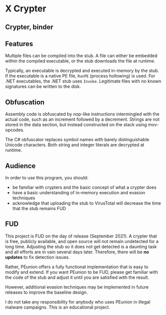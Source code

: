 # X Crypter 

## Crypter, binder

## Features 

Multiple files can be compiled into the stub. A file can either be embedded within the compiled executable, or the stub downloads the file at runtime.

Typically, an executable is decrypted and executed in-memory by the stub. If the executable is a native PE file, `RunPE` (process hollowing) is used. For .NET executables, the .NET stub uses `Invoke`. Legitimate files with no known signatures can be written to the disk.

## Obfuscation

Assembly code is obfuscated by nop-like instructions intermingled with the actual code, such as an increment followed by a decrement. Strings are not stored in the data section, but instead constructed on the stack using mov-opcodes.

The C# obfuscator replaces symbol names with barely distinguishable Unicode characters. Both string and integer literals are decrypted at runtime.

## Audience

In order to use this program, you should:

* be familiar with crypters and the basic concept of what a crypter does
* have a basic understanding of in-memory execution and evasion techniques
* acknowledge that uploading the stub to VirusTotal will decrease the time that the stub remains FUD

## FUD

This project is FUD on the day of release (September 2021). A crypter that is free, publicly available, and open source will not remain undetected for a long time. Adjusting the stub so it does not get detected is a daunting task and all efforts are in vain several days later. Therefore, there will be **no updates** to fix detection issues.

Rather, PEunion offers a fully functional implementation that is easy to modify and extend. If you want PEunion to be FUD, please get familiar with the code of the stub and adjust it until you are satisfied with the result.

However, additional evasion techniques may be implemented in future releases to improve the baseline design.

I do not take any responsibility for anybody who uses PEunion in illegal malware campaigns. This is an educational project.

